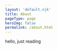 ```yaml
---
layout: 'default.njk'
title: About
pageType: page
heroImg: false
permalink: /about.html
---
```

hello, just reading